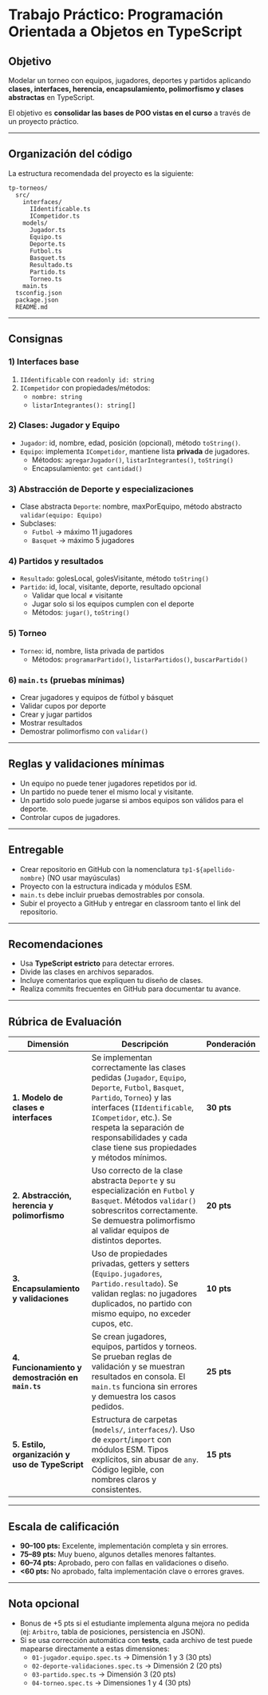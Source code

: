 # Trabajo Práctico: Programación Orientada a Objetos en TypeScript

## Objetivo
Modelar un torneo con equipos, jugadores, deportes y partidos aplicando **clases, interfaces, herencia, encapsulamiento, polimorfismo y clases abstractas** en TypeScript.

El objetivo es **consolidar las bases de POO vistas en el curso** a través de un proyecto práctico.

---

## Organización del código
La estructura recomendada del proyecto es la siguiente:

```
tp-torneos/
  src/
    interfaces/
      IIdentificable.ts
      ICompetidor.ts
    models/
      Jugador.ts
      Equipo.ts
      Deporte.ts
      Futbol.ts
      Basquet.ts
      Resultado.ts
      Partido.ts
      Torneo.ts
    main.ts
  tsconfig.json
  package.json
  README.md
```

---

## Consignas

### 1) Interfaces base
1. `IIdentificable` con `readonly id: string`
2. `ICompetidor` con propiedades/métodos:
   - `nombre: string`
   - `listarIntegrantes(): string[]`

### 2) Clases: Jugador y Equipo
- `Jugador`: id, nombre, edad, posición (opcional), método `toString()`.
- `Equipo`: implementa `ICompetidor`, mantiene lista **privada** de jugadores.
  - Métodos: `agregarJugador()`, `listarIntegrantes()`, `toString()`
  - Encapsulamiento: `get cantidad()`

### 3) Abstracción de Deporte y especializaciones
- Clase abstracta `Deporte`: nombre, maxPorEquipo, método abstracto `validar(equipo: Equipo)`
- Subclases:
  - `Futbol` → máximo 11 jugadores
  - `Basquet` → máximo 5 jugadores

### 4) Partidos y resultados
- `Resultado`: golesLocal, golesVisitante, método `toString()`
- `Partido`: id, local, visitante, deporte, resultado opcional
  - Validar que local ≠ visitante
  - Jugar solo si los equipos cumplen con el deporte
  - Métodos: `jugar()`, `toString()`

### 5) Torneo
- `Torneo`: id, nombre, lista privada de partidos
  - Métodos: `programarPartido()`, `listarPartidos()`, `buscarPartido()`

### 6) `main.ts` (pruebas mínimas)
- Crear jugadores y equipos de fútbol y básquet
- Validar cupos por deporte
- Crear y jugar partidos
- Mostrar resultados
- Demostrar polimorfismo con `validar()`

---

## Reglas y validaciones mínimas
- Un equipo no puede tener jugadores repetidos por id.
- Un partido no puede tener el mismo local y visitante.
- Un partido solo puede jugarse si ambos equipos son válidos para el deporte.
- Controlar cupos de jugadores.

---

## Entregable
- Crear repositorio en GitHub con la nomenclatura ```tp1-${apellido-nombre}``` (NO usar mayúsculas)
- Proyecto con la estructura indicada y módulos ESM.
- `main.ts` debe incluir pruebas demostrables por consola.
- Subir el proyecto a GitHub y entregar en classroom tanto el link del repositorio.

---

## Recomendaciones
- Usa **TypeScript estricto** para detectar errores.
- Divide las clases en archivos separados.
- Incluye comentarios que expliquen tu diseño de clases.
- Realiza commits frecuentes en GitHub para documentar tu avance.

---

## Rúbrica de Evaluación
| Dimensión | Descripción | Ponderación |
|-----------|-------------|-------------|
| **1. Modelo de clases e interfaces** | Se implementan correctamente las clases pedidas (`Jugador`, `Equipo`, `Deporte`, `Futbol`, `Basquet`, `Partido`, `Torneo`) y las interfaces (`IIdentificable`, `ICompetidor`, etc.). Se respeta la separación de responsabilidades y cada clase tiene sus propiedades y métodos mínimos. | **30 pts** |
| **2. Abstracción, herencia y polimorfismo** | Uso correcto de la clase abstracta `Deporte` y su especialización en `Futbol` y `Basquet`. Métodos `validar()` sobrescritos correctamente. Se demuestra polimorfismo al validar equipos de distintos deportes. | **20 pts** |
| **3. Encapsulamiento y validaciones** | Uso de propiedades privadas, getters y setters (`Equipo.jugadores`, `Partido.resultado`). Se validan reglas: no jugadores duplicados, no partido con mismo equipo, no exceder cupos, etc. | **10 pts** |
| **4. Funcionamiento y demostración en `main.ts`** | Se crean jugadores, equipos, partidos y torneos. Se prueban reglas de validación y se muestran resultados en consola. El `main.ts` funciona sin errores y demuestra los casos pedidos. | **25 pts** |
| **5. Estilo, organización y uso de TypeScript** | Estructura de carpetas (`models/`, `interfaces/`). Uso de `export`/`import` con módulos ESM. Tipos explícitos, sin abusar de `any`. Código legible, con nombres claros y consistentes. | **15 pts** |

---

## Escala de calificación

- **90–100 pts:** Excelente, implementación completa y sin errores.  
- **75–89 pts:** Muy bueno, algunos detalles menores faltantes.  
- **60–74 pts:** Aprobado, pero con fallas en validaciones o diseño.  
- **<60 pts:** No aprobado, falta implementación clave o errores graves.  

---

## Nota opcional
- Bonus de +5 pts si el estudiante implementa alguna mejora no pedida (ej: `Arbitro`, tabla de posiciones, persistencia en JSON).  
- Si se usa corrección automática con **tests**, cada archivo de test puede mapearse directamente a estas dimensiones:
  - `01-jugador.equipo.spec.ts` → Dimensión 1 y 3 (30 pts)  
  - `02-deporte-validaciones.spec.ts` → Dimensión 2 (20 pts)  
  - `03-partido.spec.ts` → Dimensión 3 (20 pts)  
  - `04-torneo.spec.ts` → Dimensiones 1 y 4 (30 pts)  
